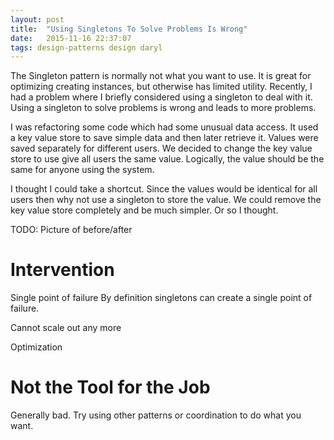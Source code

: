 ```yaml
---
layout: post
title:  "Using Singletons To Solve Problems Is Wrong"
date:   2015-11-16 22:37:07
tags: design-patterns design daryl
---
```


The Singleton pattern is normally not what you want to use. It is great for
optimizing creating instances, but otherwise has limited utility. Recently, I
had a problem where I briefly considered using a singleton to deal with it.
Using a singleton to solve problems is wrong and leads to more problems.

I was refactoring some code which had some unusual data access. It used a key
value store to save simple data and then later retrieve it. Values were saved
separately for different users. We decided to change the key value store to use
give all users the same value. Logically, the value should be the same for
anyone using the system.

I thought I could take a shortcut. Since the values would be identical for all
users then why not use a singleton to store the value. We could remove the key
value store completely and be much simpler. Or so I thought.

TODO: Picture of before/after

Intervention
===============================================================================

Single point of failure
By definition singletons can create a single point of failure.

Cannot scale out any more

Optimization

Not the Tool for the Job
===============================================================================

Generally bad. Try using other patterns or coordination to do what you want.